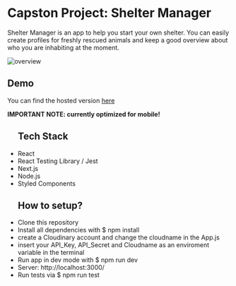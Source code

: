 <h1>Capston Project: Shelter Manager</h1>
<p>Shelter Manager is an app to help you start your own shelter. You can easily create profiles for freshly rescued animals and keep a good overview 
   about who you are inhabiting at the moment. 
</p>

![overview](https://user-images.githubusercontent.com/122213586/229377454-4502a757-1e2a-4f1e-9e55-5a86f0238179.png)



<h2>Demo</h2>
You can find the hosted version <a href="https://vercel.com/tim-k93/capstone-project">here</a>


**IMPORTANT NOTE: currently optimized for mobile!**
<ul>
<h2>Tech Stack</h2>
<li>React</li>
<li>React Testing Library / Jest</li>
<li>Next.js</li>
<li>Node.js</li>
<li>Styled Components</li>

<h2>How to setup?</h2>
<li>Clone this repository</li>
<li>Install all dependencies with $ npm install</li>
<li>create a Cloudinary account and change the cloudname in the App.js</li>
<li>insert your API_Key, API_Secret and Cloudname as an enviroment variable in the terminal</li>
<li>Run app in dev mode with $ npm run dev</li>
<li>Server: http://localhost:3000/</li>
<li>Run tests via $ npm run test</li>
</ul>
